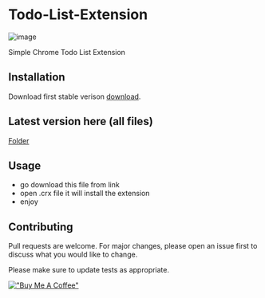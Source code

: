 # Todo-List-Extension

![image](https://user-images.githubusercontent.com/63358333/128291322-e8e24999-2fd2-4022-90a7-b10849a54d06.png)

Simple Chrome Todo List Extension

## Installation

Download first stable verison [download](https://drive.google.com/file/d/1JErdzlPOKFnFEfoB9nbucSG5Oasfx0Uh/view?usp=drive_link).

## Latest version here (all files)
[Folder](https://drive.google.com/drive/folders/1V0V_hI7WaLcwaZnw9McCLj6TMjwnxtUQ?usp=sharing)

## Usage

- go download this file from link
- open .crx file it will install the extension
- enjoy 

## Contributing
Pull requests are welcome. For major changes, please open an issue first to discuss what you would like to change.

Please make sure to update tests as appropriate.

[!["Buy Me A Coffee"](https://www.buymeacoffee.com/assets/img/custom_images/orange_img.png)](https://www.buymeacoffee.com/tanav)
